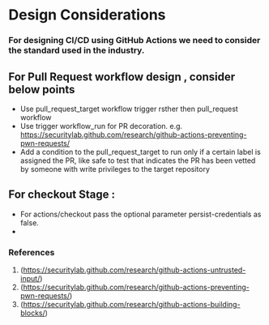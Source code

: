 ###
# Design Considerations

 
### For designing CI/CD using GitHub Actions we need to consider the standard used in the industry.

## For Pull Request workflow design , consider below points

- Use pull_request_target workflow trigger rsther then pull_request workflow
- Use trigger workflow_run for PR decoration. e.g. https://securitylab.github.com/research/github-actions-preventing-pwn-requests/ 
- Add a condition to the pull_request_target to run only if a certain label is assigned the PR, like safe to test that indicates the PR has been vetted by someone with write privileges to the target repository

## For checkout Stage :
- For actions/checkout pass the optional parameter persist-credentials as false.
- 
  


### References
1. (https://securitylab.github.com/research/github-actions-untrusted-input/)
2. (https://securitylab.github.com/research/github-actions-preventing-pwn-requests/)
3. (https://securitylab.github.com/research/github-actions-building-blocks/)

